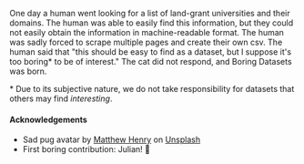One day a human went looking for a list of land-grant universities and their domains. The human was able to easily find this information, but they could not easily obtain the information in machine-readable format. The human was sadly forced to scrape multiple pages and create their own csv. The human said that "this should be easy to find as a dataset, but I suppose it's too boring* to be of interest." The cat did not respond, and Boring Datasets was born. 




\* Due to its subjective nature, we do not take responsibility for datasets that others may find _interesting_.



#### Acknowledgements
- <span>Sad pug avatar by <a href="https://unsplash.com/@matthewhenry?utm_source=unsplash&amp;utm_medium=referral&amp;utm_content=creditCopyText">Matthew Henry</a> on <a href="https://unsplash.com/s/photos/sleep?utm_source=unsplash&amp;utm_medium=referral&amp;utm_content=creditCopyText">Unsplash</a></span>
- First boring contribution: Julian! 🎉 
